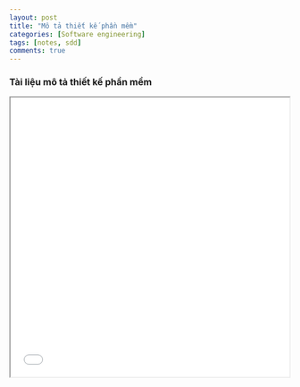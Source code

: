 ```yaml
---
layout: post
title: "Mô tả thiết kế phần mềm"
categories: [Software engineering]
tags: [notes, sdd]
comments: true
---
```


### Tài liệu mô tả thiết kế phần mềm

<iframe src="/resources/SDD.pdf" width="500px" height="500px">

---
